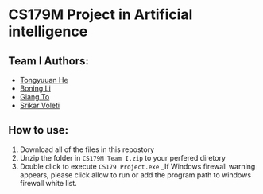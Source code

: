 # CS179M Project in Artificial intelligence

## Team I Authors:
* [Tongyuuan He](https://github.com/the1323)
* [Boning Li](https://github.com/BBBonnie)
* [Giang To](https://github.com/heerman7737)
* [Srikar Voleti](https://github.com/vsrikar08)

## How to use:

1. Download all of the files in this repostory 
2. Unzip the folder in `CS179M Team I.zip` to your perfered diretory
3. Double click to execute `CS179 Project.exe` 
_If Windows firewall warning appears, please click allow to run or add the program path to windows firewall white list.

